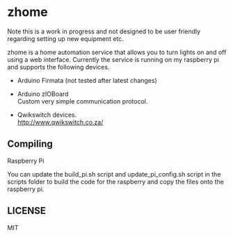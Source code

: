# zhome

Note this is a work in progress and not designed to be user friendly regarding setting up new equipment etc.

zhome is a home automation service that allows you to turn lights on and off using a web interface. Currently the service is running on my raspberry pi and supports the following devices.

* Arduino Firmata (not tested after latest changes)

* Arduino zIOBoard  
  Custom very simple communication protocol.

* Qwikswitch devices.  
  http://www.qwikswitch.co.za/

## Compiling

Raspberry Pi

You can update the build_pi.sh script and update_pi_config.sh script in the scripts folder to build the code for the raspberry and copy the files onto the raspberry pi.

## LICENSE

MIT

